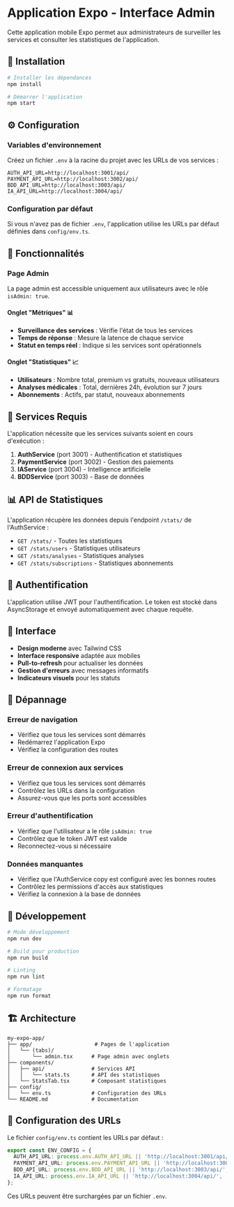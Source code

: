 # Application Expo - Interface Admin

Cette application mobile Expo permet aux administrateurs de surveiller les services et consulter les statistiques de l'application.

## 🚀 Installation

```bash
# Installer les dépendances
npm install

# Démarrer l'application
npm start
```

## ⚙️ Configuration

### Variables d'environnement

Créez un fichier `.env` à la racine du projet avec les URLs de vos services :

```env
AUTH_API_URL=http://localhost:3001/api/
PAYMENT_API_URL=http://localhost:3002/api/
BDD_API_URL=http://localhost:3003/api/
IA_API_URL=http://localhost:3004/api/
```

### Configuration par défaut

Si vous n'avez pas de fichier `.env`, l'application utilise les URLs par défaut définies dans `config/env.ts`.

## 📱 Fonctionnalités

### Page Admin

La page admin est accessible uniquement aux utilisateurs avec le rôle `isAdmin: true`.

#### Onglet "Métriques" 📊

- **Surveillance des services** : Vérifie l'état de tous les services
- **Temps de réponse** : Mesure la latence de chaque service
- **Statut en temps réel** : Indique si les services sont opérationnels

#### Onglet "Statistiques" 📈

- **Utilisateurs** : Nombre total, premium vs gratuits, nouveaux utilisateurs
- **Analyses médicales** : Total, dernières 24h, évolution sur 7 jours
- **Abonnements** : Actifs, par statut, nouveaux abonnements

## 🔧 Services Requis

L'application nécessite que les services suivants soient en cours d'exécution :

1. **AuthService** (port 3001) - Authentification et statistiques
2. **PaymentService** (port 3002) - Gestion des paiements
3. **IAService** (port 3004) - Intelligence artificielle
4. **BDDService** (port 3003) - Base de données

## 📊 API de Statistiques

L'application récupère les données depuis l'endpoint `/stats/` de l'AuthService :

- `GET /stats/` - Toutes les statistiques
- `GET /stats/users` - Statistiques utilisateurs
- `GET /stats/analyses` - Statistiques analyses
- `GET /stats/subscriptions` - Statistiques abonnements

## 🔐 Authentification

L'application utilise JWT pour l'authentification. Le token est stocké dans AsyncStorage et envoyé automatiquement avec chaque requête.

## 🎨 Interface

- **Design moderne** avec Tailwind CSS
- **Interface responsive** adaptée aux mobiles
- **Pull-to-refresh** pour actualiser les données
- **Gestion d'erreurs** avec messages informatifs
- **Indicateurs visuels** pour les statuts

## 🚨 Dépannage

### Erreur de navigation

- Vérifiez que tous les services sont démarrés
- Redémarrez l'application Expo
- Vérifiez la configuration des routes

### Erreur de connexion aux services

- Vérifiez que tous les services sont démarrés
- Contrôlez les URLs dans la configuration
- Assurez-vous que les ports sont accessibles

### Erreur d'authentification

- Vérifiez que l'utilisateur a le rôle `isAdmin: true`
- Contrôlez que le token JWT est valide
- Reconnectez-vous si nécessaire

### Données manquantes

- Vérifiez que l'AuthService copy est configuré avec les bonnes routes
- Contrôlez les permissions d'accès aux statistiques
- Vérifiez la connexion à la base de données

## 📱 Développement

```bash
# Mode développement
npm run dev

# Build pour production
npm run build

# Linting
npm run lint

# Formatage
npm run format
```

## 🏗️ Architecture

```
my-expo-app/
├── app/                    # Pages de l'application
│   └── (tabs)/
│       └── admin.tsx      # Page admin avec onglets
├── components/
│   ├── api/               # Services API
│   │   └── stats.ts       # API des statistiques
│   └── StatsTab.tsx       # Composant statistiques
├── config/
│   └── env.ts             # Configuration des URLs
└── README.md              # Documentation
```

## 🔧 Configuration des URLs

Le fichier `config/env.ts` contient les URLs par défaut :

```typescript
export const ENV_CONFIG = {
  AUTH_API_URL: process.env.AUTH_API_URL || 'http://localhost:3001/api/',
  PAYMENT_API_URL: process.env.PAYMENT_API_URL || 'http://localhost:3002/api/',
  BDD_API_URL: process.env.BDD_API_URL || 'http://localhost:3003/api/',
  IA_API_URL: process.env.IA_API_URL || 'http://localhost:3004/api/',
};
```

Ces URLs peuvent être surchargées par un fichier `.env`.
